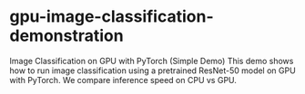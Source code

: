 # gpu-image-classification-demonstration
Image Classification on GPU with PyTorch (Simple Demo)
This demo shows how to run image classification using a pretrained ResNet-50 model on GPU with PyTorch. We compare inference speed on CPU vs GPU.
